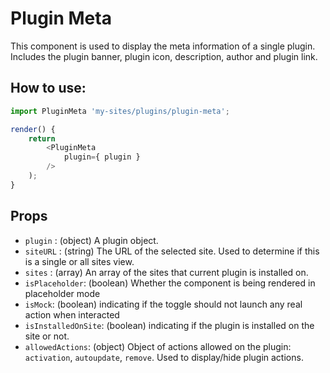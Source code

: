 # Plugin Meta

This component is used to display the meta information of a single plugin. Includes the plugin banner, plugin icon, description, author and plugin link.

## How to use:

```js
import PluginMeta 'my-sites/plugins/plugin-meta';

render() {
	return
		<PluginMeta
		    plugin={ plugin }
		/>
	);
}
```

## Props

- `plugin` : (object) A plugin object.
- `siteURL` : (string) The URL of the selected site. Used to determine if this is a single or all sites view.
- `sites` : (array) An array of the sites that current plugin is installed on.
- `isPlaceholder`: (boolean) Whether the component is being rendered in placeholder mode
- `isMock`: (boolean) indicating if the toggle should not launch any real action when interacted
- `isInstalledOnSite`: (boolean) indicating if the plugin is installed on the site or not.
- `allowedActions`: (object) Object of actions allowed on the plugin: `activation`, `autoupdate`, `remove`. Used to display/hide plugin actions.
